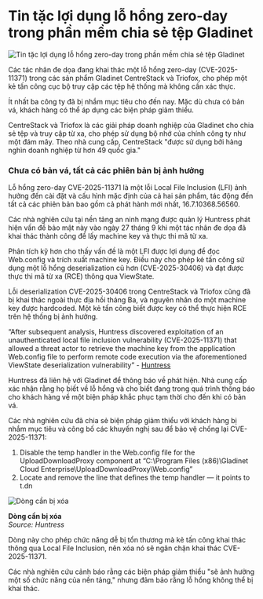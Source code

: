 # Tin tặc lợi dụng lỗ hổng zero-day trong phần mềm chia sẻ tệp Gladinet

![Tin tặc lợi dụng lỗ hổng zero-day trong phần mềm chia sẻ tệp Gladinet](https://www.bleepstatic.com/content/hl-images/2024/12/15/hacker-card.jpg)

Các tác nhân đe dọa đang khai thác một lỗ hổng zero-day (CVE-2025-11371) trong các sản phẩm Gladinet CentreStack và Triofox, cho phép một kẻ tấn công cục bộ truy cập các tệp hệ thống mà không cần xác thực.

Ít nhất ba công ty đã bị nhắm mục tiêu cho đến nay. Mặc dù chưa có bản vá, khách hàng có thể áp dụng các biện pháp giảm thiểu.

CentreStack và Triofox là các giải pháp doanh nghiệp của Gladinet cho chia sẻ tệp và truy cập từ xa, cho phép sử dụng bộ nhớ của chính công ty như một đám mây. Theo nhà cung cấp, CentreStack "được sử dụng bởi hàng nghìn doanh nghiệp từ hơn 49 quốc gia."

### Chưa có bản vá, tất cả các phiên bản bị ảnh hưởng

Lỗ hổng zero-day CVE-2025-11371 là một lỗi Local File Inclusion (LFI) ảnh hưởng đến cài đặt và cấu hình mặc định của cả hai sản phẩm, tác động đến tất cả các phiên bản bao gồm cả phát hành mới nhất, 16.7.10368.56560.

Các nhà nghiên cứu tại nền tảng an ninh mạng được quản lý Huntress phát hiện vấn đề bảo mật này vào ngày 27 tháng 9 khi một tác nhân đe dọa đã khai thác thành công để lấy machine key và thực thi mã từ xa.

Phân tích kỹ hơn cho thấy vấn đề là một LFI được lợi dụng để đọc Web.config và trích xuất machine key. Điều này cho phép kẻ tấn công sử dụng một lỗ hổng deserialization cũ hơn (CVE-2025-30406) và đạt được thực thi mã từ xa (RCE) thông qua ViewState.

Lỗi deserialization CVE-2025-30406 trong CentreStack và Triofox cũng đã bị khai thác ngoài thực địa hồi tháng Ba, và nguyên nhân do một machine key được hardcoded. Một kẻ tấn công biết được key có thể thực hiện RCE trên hệ thống bị ảnh hưởng.

“After subsequent analysis, Huntress discovered exploitation of an unauthenticated local file inclusion vulnerability (CVE-2025-11371) that allowed a threat actor to retrieve the machine key from the application Web.config file to perform remote code execution via the aforementioned ViewState deserialization vulnerability” - [Huntress](https://www.huntress.com/blog/gladinet-centrestack-triofox-local-file-inclusion-flaw)

Huntress đã liên hệ với Gladinet để thông báo về phát hiện. Nhà cung cấp xác nhận rằng họ biết về lỗ hổng và cho biết đang trong quá trình thông báo cho khách hàng về một biện pháp khắc phục tạm thời cho đến khi có bản vá.

Các nhà nghiên cứu đã chia sẻ biện pháp giảm thiểu với khách hàng bị nhắm mục tiêu và công bố các khuyến nghị sau để bảo vệ chống lại CVE-2025-11371:

1. Disable the temp handler in the Web.config file for the UploadDownloadProxy component at “C:\\Program Files (x86)\\Gladinet Cloud Enterprise\\UploadDownloadProxy\\Web.config”
2. Locate and remove the line that defines the temp handler — it points to t.dn

![Dòng cần bị xóa](https://www.bleepstatic.com/images/news/u/1220909/2025/October/line.jpg)

**Dòng cần bị xóa**  
_Source: Huntress_

Dòng này cho phép chức năng dễ bị tổn thương mà kẻ tấn công khai thác thông qua Local File Inclusion, nên xóa nó sẽ ngăn chặn khai thác CVE-2025-11371.

Các nhà nghiên cứu cảnh báo rằng các biện pháp giảm thiểu "sẽ ảnh hưởng một số chức năng của nền tảng," nhưng đảm bảo rằng lỗ hổng không thể bị khai thác.